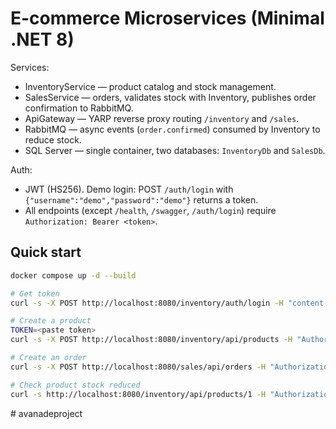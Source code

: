 # E-commerce Microservices (Minimal .NET 8)

Services:
- InventoryService — product catalog and stock management.
- SalesService — orders, validates stock with Inventory, publishes order confirmation to RabbitMQ.
- ApiGateway — YARP reverse proxy routing `/inventory` and `/sales`.
- RabbitMQ — async events (`order.confirmed`) consumed by Inventory to reduce stock.
- SQL Server — single container, two databases: `InventoryDb` and `SalesDb`.

Auth:
- JWT (HS256). Demo login: POST `/auth/login` with `{"username":"demo","password":"demo"}` returns a token.
- All endpoints (except `/health`, `/swagger`, `/auth/login`) require `Authorization: Bearer <token>`.

## Quick start

```bash
docker compose up -d --build

# Get token
curl -s -X POST http://localhost:8080/inventory/auth/login -H "content-type: application/json" -d '{"username":"demo","password":"demo"}'

# Create a product
TOKEN=<paste token>
curl -s -X POST http://localhost:8080/inventory/api/products -H "Authorization: Bearer $TOKEN" -H "content-type: application/json" -d '{"name":"Mouse","description":"Wireless","price":199.9,"quantity":10}'

# Create an order
curl -s -X POST http://localhost:8080/sales/api/orders -H "Authorization: Bearer $TOKEN" -H "content-type: application/json" -d '{"items":[{"productId":1,"quantity":2}]}'

# Check product stock reduced
curl -s http://localhost:8080/inventory/api/products/1 -H "Authorization: Bearer $TOKEN"
```
#   a v a n a d e p r o j e c t  
 
